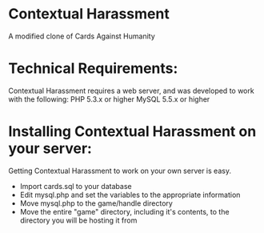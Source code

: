 Contextual Harassment
=====================
A modified clone of Cards Against Humanity

Technical Requirements:
=======================

Contextual Harassment requires a web server, and was developed to work with the following:
PHP 5.3.x or higher
MySQL 5.5.x or higher


Installing Contextual Harassment on your server:
================================================

Getting Contextual Harassment to work on your own server is easy.

- Import cards.sql to your database
- Edit mysql.php and set the variables to the appropriate information
- Move mysql.php to the game/handle directory
- Move the entire "game" directory, including it's contents, to the directory you will be hosting it from

